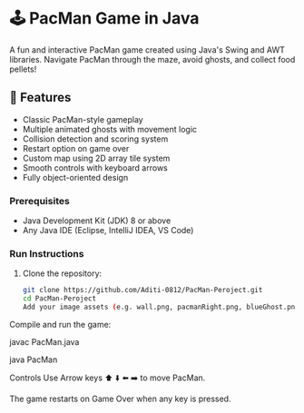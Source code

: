 # 🕹️ PacMan Game in Java

A fun and interactive PacMan game created using Java's Swing and AWT libraries. Navigate PacMan through the maze, avoid ghosts, and collect food pellets!

## 🎯 Features

- Classic PacMan-style gameplay
- Multiple animated ghosts with movement logic
- Collision detection and scoring system
- Restart option on game over
- Custom map using 2D array tile system
- Smooth controls with keyboard arrows
- Fully object-oriented design

### Prerequisites

- Java Development Kit (JDK) 8 or above
- Any Java IDE (Eclipse, IntelliJ IDEA, VS Code)

### Run Instructions

1. Clone the repository:
   ```bash
   git clone https://github.com/Aditi-0812/PacMan-Peroject.git
   cd PacMan-Peroject
   Add your image assets (e.g. wall.png, pacmanRight.png, blueGhost.png, etc.) inside the project directory.

Compile and run the game:


javac PacMan.java

java PacMan

Controls
Use Arrow keys ⬆️ ⬇️ ⬅️ ➡️ to move PacMan.

The game restarts on Game Over when any key is pressed.
